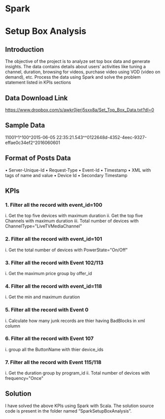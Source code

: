 # Spark
# Setup Box Analysis

## Introduction 

The objective of the project is to analyze set top box data and generate insights. The data contains details about users’ activities like tuning a channel, duration, browsing for videos, purchase video using VOD (video on demand), etc. Process the data using Spark and solve the problem statement listed in KPIs sections

## Data Download Link 
https://www.dropbox.com/s/awkr0jerj5sxx8a/Set_Top_Box_Data.txt?dl=0 

## Sample Data 
11001^1^100^2015-06-05 22:35:21.543^<d><nv n="ExtStationID" v="Station/FYI Television, Inc./25102" /><nv n="MediaDesc" v="19b8f4c0-92ce-44a7-a403-df4ee413aca9" /><nv n="ChannelNumber" v="1366" /><nv n="Duration" v="24375" /><nv n="IsTunedToService" v="True" /><nv n="StreamSelection" v="FULLSCREEN_PRIMARY" /><nv n="ChannelType" v="LiveTVMediaChannel" /><nv n="TuneID" v="636007629215440000" /></d>^0122648d-4352-4eec-9327-effae0c34ef2^2016060601 

## Format of Posts Data 
•	Server-Unique-Id 
•	Request-Type 
•	Event-Id 
•	Timestamp 
•	XML with tags of name and value 
•	Device Id 
•	Secondary Timestamp 

## KPIs 
### 1. Filter all the record with event_id=100 
i. Get the top five devices with maximum duration 
ii. Get the top five Channels with maximum duration 
iii. Total number of devices with ChannelType="LiveTVMediaChannel" 
### 2. Filter all the record with event_id=101 
i. Get the total number of devices with PowerState="On/Off" 
### 3. Filter all the record with Event 102/113 
i. Get the maximum price group by offer_id 
### 4. Filter all the record with event_id=118 
i. Get the min and maximum duration 
### 5. Filter all the record with Event 0 
i. Calculate how many junk records are thier having BadBlocks in xml column 
### 6. Filter all the record with Event 107 
i. group all the ButtonName with thier device_ids 
### 7. Filter all the record with Event 115/118 
i. Get the duration group by program_id 
ii. Total number of devices with frequency="Once" 

## Solution
I have solved the above KPIs using Spark with Scala. The solution source code is present in the folder named “SparkSetupBoxAnalysis”.
